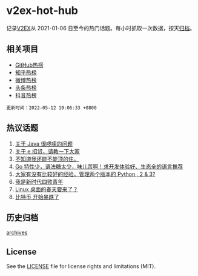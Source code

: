 # v2ex-hot-hub

 记录[V2EX](https://www.v2ex.com/)从 2021-01-06 日至今的热门话题。每小时抓取一次数据，按天[归档](archives)。
 
 ## 相关项目

- [GitHub热榜](https://github.com/snaildev/github-hot-hub)
- [知乎热榜](https://github.com/snaildev/zhihu-hot-hub)
- [微博热榜](https://github.com/snaildev/weibo-hot-hub)
- [头条热榜](https://github.com/snaildev/toutiao-hot-hub)
- [抖音热榜](https://github.com/snaildev/douyin-hot-hub)


 `更新时间：2022-05-12 19:06:33 +0800`

## 热议话题

1. [关于 Java 很啰嗦的问题](https://www.v2ex.com/t/852381)
1. [关于 e 招贷，请教一下大家](https://www.v2ex.com/t/852356)
1. [不知道我还能不能顶的住。](https://www.v2ex.com/t/852343)
1. [Go 特性少，语法糖太少，味儿苦啊！求开发体验好、生态全的语言推荐](https://www.v2ex.com/t/852388)
1. [大家有没有比较好的经验，管理两个版本的 Python , 2 & 3?](https://www.v2ex.com/t/852314)
1. [我是新时代四败青年](https://www.v2ex.com/t/852316)
1. [Linux 桌面的春天要来了？](https://www.v2ex.com/t/852363)
1. [比特币 开始暴跌了](https://www.v2ex.com/t/852413)

## 历史归档

[archives](archives)

## License

See the [LICENSE](LICENSE) file for license rights and limitations (MIT).

